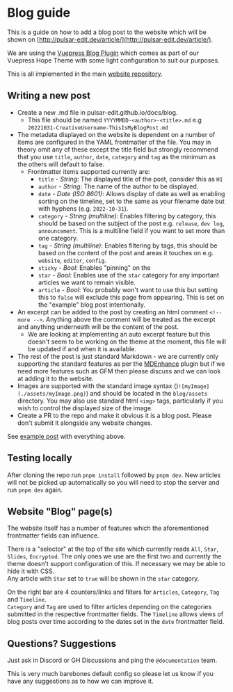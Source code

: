 # Blog guide

This is a guide on how to add a blog post to the website which will be shown on
[http://pulsar-edit.dev/article/](http://pulsar-edit.dev/article/).

We are using the [Vuepress Blog Plugin](https://vuepress-theme-hope.github.io/v2/blog/)
which comes as part of our Vuepress Hope Theme with some light configuration
to suit our purposes.

This is all implemented in the main [website repository](https://github.com/pulsar-edit/pulsar-edit.github.io).

## Writing a new post

- Create a new .md file in pulsar-edit.github.io/docs/blog.
  - This file should be named `YYYYMMDD-<author>-<title>.md` e.g `20221031-CreativeUsername-ThisIsMyBlogPost.md`
- The metadata displayed on the website is dependent on a number of items
  are configured in the YAML frontmatter of the file. You may in theory omit any of these except the title
  field but strongly recommend that you use `title`, `author`, `date`, `category`
  and `tag` as the minimum as the others will default to false.
  - Frontmatter items supported currently are:
    - `title` - _String_: The displayed title of the post, consider this as `H1`
    - `author` - _String_: The name of the author to be displayed.
    - `date` - _Date (ISO 8601)_: Allows display of date as well as enabling
      sorting on the timeline, set to the same as your filename date but with
      hyphens (e.g. `2022-10-31`).
    - `category` - _String (multiline)_: Enables filtering by category, this should be based on the
      subject of the post e.g. `release`, `dev log`, `announcement`. This is a
      multiline field if you want to set more than one category.
    - `tag` - _String (multiline)_: Enables filtering by tags, this should be based on the content of
      the post and areas it touches on e.g. `website`, `editor`, `config`.
    - `sticky` - _Bool_: Enables "pinning" on the
    - `star` - _Bool_: Enables use of the `star` category for any important articles
      we want to remain visible.
    - `article` - _Bool_: You probably won't want to use this but setting this to `false`
      will exclude this page from appearing. This is set on the "example" blog
      post intentionally.
- An excerpt can be added to the post by creating an html comment `<!-- more -->`.
  Anything above the comment will be treated as the excerpt and anything underneath
  will be the content of the post.
  - We are looking at implementing an auto excerpt feature but this doesn't seem
    to be working on the theme at the moment, this file will be updated if and
    when it is available.
- The rest of the post is just standard Markdown - we are currently only
  supporting the standard features as per the [MDEnhance](https://vuepress-theme-hope.github.io/v2/md-enhance/config.html#vueplayground)
  plugin but if we need more features such as GFM then please discuss and we can
  look at adding it to the website.
- Images are supported with the standard image syntax ()`![myImage](./assets/myImage.png)`)
  and should be located in the `blog/assets` directory. You may also use standard
  html `<img>` tags, particularly if you wish to control the displayed size of the
  image.
- Create a PR to the repo and make it obvious it is a blog post. Please don't
  submit it alongside any website changes.

See [example post](./docs/blog/20221112-Daeraxa-ExamplePost.md) with everything
above.

## Testing locally

After cloning the repo run `pnpm install` followed by `pnpm dev`.
New articles will not be picked up automatically so you will need to stop the
server and run `pnpm dev` again.

## Website "Blog" page(s)

The website itself has a number of features which the aforementioned frontmatter
fields can influence.

There is a "selector" at the top of the site which currently reads `All`, `Star`,
`Slides`, `Encrypted`. The only ones we use are the first two and currently the
theme doesn't support configuration of this. If necessary we may be able to hide
it with CSS.  
Any article with `Star` set to `true` will be shown in the `star` category.

On the right bar are 4 counters/links and filters for `Articles`, `Category`, `Tag`
and `Timeline`.  
`Category` and `Tag` are used to filter articles depending on the categories
submitted in the respective frontmatter fields.
The `Timeline` allows views of blog posts over time according to the dates set
in the `date` frontmatter field.

## Questions? Suggestions

Just ask in Discord or GH Discussions and ping the `@documentation` team.

This is very much barebones default config so please let us know if you have
any suggestions as to how we can improve it.
